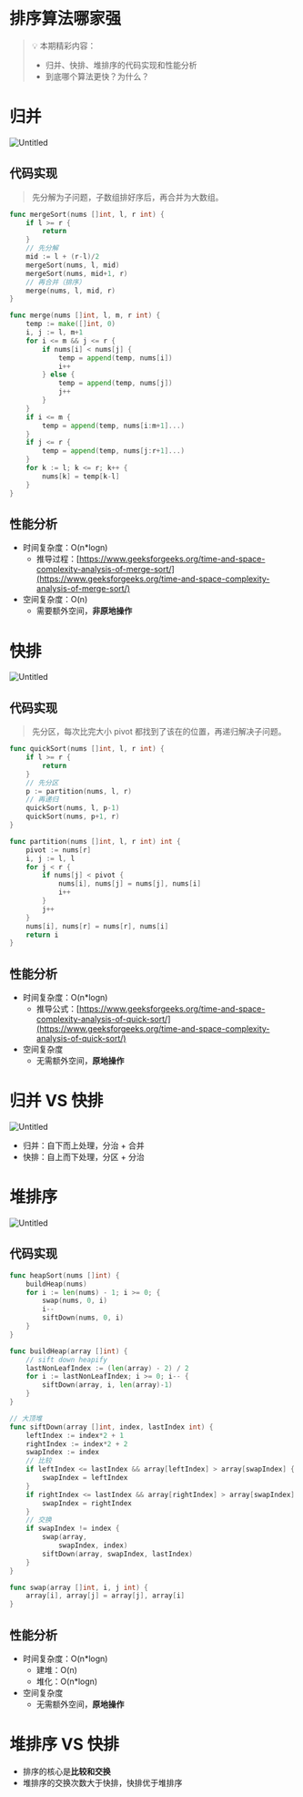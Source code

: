 # 排序算法哪家强

> 
> 💡 本期精彩内容：
> 
> - 归并、快排、堆排序的代码实现和性能分析
> - 到底哪个算法更快？为什么？

# 归并

![Untitled](assets/203cda7d689c7849618bcca89a6db0ac94200.png)

## 代码实现

> 先分解为子问题，子数组排好序后，再合并为大数组。
> 

```go
func mergeSort(nums []int, l, r int) {
	if l >= r {
		return
	}
	// 先分解
	mid := l + (r-l)/2
	mergeSort(nums, l, mid)
	mergeSort(nums, mid+1, r)
	// 再合并（排序）
	merge(nums, l, mid, r)
}

func merge(nums []int, l, m, r int) {
	temp := make([]int, 0)
	i, j := l, m+1
	for i <= m && j <= r {
		if nums[i] < nums[j] {
			temp = append(temp, nums[i])
			i++
		} else {
			temp = append(temp, nums[j])
			j++
		}
	}
	if i <= m {
		temp = append(temp, nums[i:m+1]...)
	}
	if j <= r {
		temp = append(temp, nums[j:r+1]...)
	}
	for k := l; k <= r; k++ {
		nums[k] = temp[k-l]
	}
}
```

## 性能分析

- 时间复杂度：O(n*logn)
    - 推导过程：[https://www.geeksforgeeks.org/time-and-space-complexity-analysis-of-merge-sort/](https://www.geeksforgeeks.org/time-and-space-complexity-analysis-of-merge-sort/)
- 空间复杂度：O(n)
    - 需要额外空间，**非原地操作**

# 快排

![Untitled](assets/203cda7d689c7849618bcca89a6db0ac94201.png)

## 代码实现

> 先分区，每次比完大小 pivot 都找到了该在的位置，再递归解决子问题。
> 

```go
func quickSort(nums []int, l, r int) {
	if l >= r {
		return
	}
	// 先分区
	p := partition(nums, l, r)
	// 再递归
	quickSort(nums, l, p-1)
	quickSort(nums, p+1, r)
}

func partition(nums []int, l, r int) int {
	pivot := nums[r]
	i, j := l, l
	for j < r {
		if nums[j] < pivot {
			nums[i], nums[j] = nums[j], nums[i]
			i++
		}
		j++
	}
	nums[i], nums[r] = nums[r], nums[i]
	return i
}
```

## 性能分析

- 时间复杂度：O(n*logn)
	- 推导公式：[https://www.geeksforgeeks.org/time-and-space-complexity-analysis-of-quick-sort/](https://www.geeksforgeeks.org/time-and-space-complexity-analysis-of-quick-sort/)
- 空间复杂度
    - 无需额外空间，**原地操作**

# 归并 VS 快排

![Untitled](assets/203cda7d689c7849618bcca89a6db0ac94202.png)

- 归并：自下而上处理，分治 + 合并
- 快排：自上而下处理，分区 + 分治

# 堆排序

![Untitled](assets/203cda7d689c7849618bcca89a6db0ac94203.png)

## 代码实现

```go
func heapSort(nums []int) {
	buildHeap(nums)
	for i := len(nums) - 1; i >= 0; {
		swap(nums, 0, i)
		i--
		siftDown(nums, 0, i)
	}
}

func buildHeap(array []int) {
	// sift down heapify
	lastNonLeafIndex := (len(array) - 2) / 2
	for i := lastNonLeafIndex; i >= 0; i-- {
		siftDown(array, i, len(array)-1)
	}
}

// 大顶堆
func siftDown(array []int, index, lastIndex int) {
	leftIndex := index*2 + 1
	rightIndex := index*2 + 2
	swapIndex := index
	// 比较
	if leftIndex <= lastIndex && array[leftIndex] > array[swapIndex] {
		swapIndex = leftIndex
	}
	if rightIndex <= lastIndex && array[rightIndex] > array[swapIndex] {
		swapIndex = rightIndex
	}
	// 交换
	if swapIndex != index {
		swap(array,
			swapIndex, index)
		siftDown(array, swapIndex, lastIndex)
	}
}

func swap(array []int, i, j int) {
	array[i], array[j] = array[j], array[i]
}
```

## 性能分析

- 时间复杂度：O(n*logn)
    - 建堆：O(n)
    - 堆化：O(n*logn)
- 空间复杂度
    - 无需额外空间，**原地操作**

# 堆排序 VS 快排

- 排序的核心是**比较和交换**
- 堆排序的交换次数大于快排，快排优于堆排序